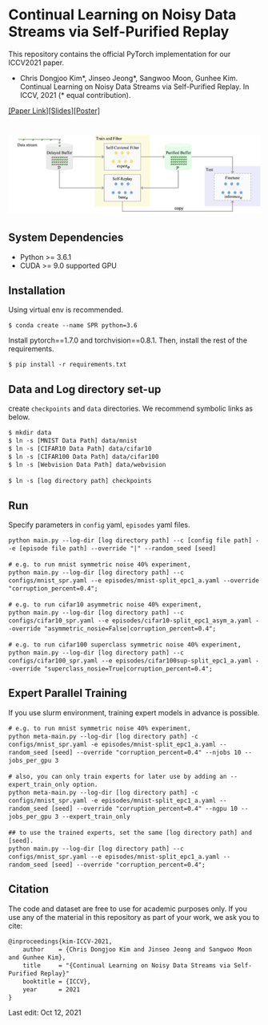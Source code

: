 # Continual Learning on Noisy Data Streams via Self-Purified Replay
This repository contains the official PyTorch implementation for our ICCV2021 paper.
- Chris Dongjoo Kim*, Jinseo Jeong*, Sangwoo Moon, Gunhee Kim. Continual Learning on Noisy Data Streams via Self-Purified Replay. In ICCV, 2021 (* equal contribution).

[[Paper Link]]()[[Slides]](resources/slides_full.pdf)[[Poster]](resources/poster.pdf)



# ![](resources/algorithm.png)

## System Dependencies
- Python >= 3.6.1
- CUDA >= 9.0 supported GPU

## Installation
Using virtual env is recommended.
```
$ conda create --name SPR python=3.6
```
Install pytorch==1.7.0 and torchvision==0.8.1.
Then, install the rest of the requirements.
```
$ pip install -r requirements.txt
```

## Data and Log directory set-up
create `checkpoints` and `data` directories.
We recommend symbolic links as below.
```
$ mkdir data
$ ln -s [MNIST Data Path] data/mnist
$ ln -s [CIFAR10 Data Path] data/cifar10
$ ln -s [CIFAR100 Data Path] data/cifar100
$ ln -s [Webvision Data Path] data/webvision

$ ln -s [log directory path] checkpoints
```

## Run
Specify parameters in `config` yaml, `episodes` yaml files.
```
python main.py --log-dir [log directory path] --c [config file path] --e [episode file path] --override "|" --random_seed [seed]

# e.g. to run mnist symmetric noise 40% experiment,
python main.py --log-dir [log directory path] --c configs/mnist_spr.yaml --e episodes/mnist-split_epc1_a.yaml --override "corruption_percent=0.4";

# e.g. to run cifar10 asymmetric noise 40% experiment,
python main.py --log-dir [log directory path] --c configs/cifar10_spr.yaml --e episodes/cifar10-split_epc1_asym_a.yaml --override "asymmetric_nosie=False|corruption_percent=0.4";

# e.g. to run cifar100 superclass symmetric noise 40% experiment,
python main.py --log-dir [log directory path] --c configs/cifar100_spr.yaml --e episodes/cifar100sup-split_epc1_a.yaml --override "superclass_nosie=True|corruption_percent=0.4";
```

## Expert Parallel Training
If you use slurm environment, training expert models in advance is possible.
```
# e.g. to run mnist symmetric noise 40% experiment,
python meta-main.py --log-dir [log directory path] -c configs/mnist_spr.yaml -e episodes/mnist-split_epc1_a.yaml --random_seed [seed] --override "corruption_percent=0.4" --njobs 10 --jobs_per_gpu 3

# also, you can only train experts for later use by adding an --expert_train_only option.
python meta-main.py --log-dir [log directory path] -c configs/mnist_spr.yaml -e episodes/mnist-split_epc1_a.yaml --random_seed [seed] --override "corruption_percent=0.4" --ngpu 10 --jobs_per_gpu 3 --expert_train_only

## to use the trained experts, set the same [log directory path] and [seed].
python main.py --log-dir [log directory path] --c configs/mnist_spr.yaml --e episodes/mnist-split_epc1_a.yaml --random_seed [seed] --override "corruption_percent=0.4";

```

## Citation
The code and dataset are free to use for academic purposes only. If you use any of the material in this repository as part of your work, we ask you to cite:
```
@inproceedings{kim-ICCV-2021,
    author    = {Chris Dongjoo Kim and Jinseo Jeong and Sangwoo Moon and Gunhee Kim},
    title     = "{Continual Learning on Noisy Data Streams via Self-Purified Replay}"
    booktitle = {ICCV},
    year      = 2021
}
```

Last edit: Oct 12, 2021

